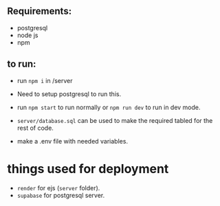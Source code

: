 ## Requirements:
- postgresql
- node js
- npm
## to run:
- run `npm i` in /server

  
- Need to setup postgresql to run this.  
- run `npm start` to run normally or `npm run dev` to run in dev mode.

- `server/database.sql` can be used to make the required tabled for the rest of code.
- make a .env file with needed variables.

# things used for deployment
- `render` for ejs (`server` folder).
- `supabase` for postgresql server.
